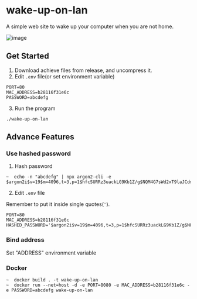 # wake-up-on-lan

A simple web site to wake up your computer when you are not home.

![image](https://user-images.githubusercontent.com/30045503/179151785-dd48b5a7-72c3-4163-8485-623e74350690.png)

## Get Started

1. Download achieve files from release, and uncompress it.
2. Edit ``.env`` file(or set environment variable)

```env
PORT=80
MAC_ADDRESS=b28116f31e6c
PASSWORD=abcdefg
```

3. Run the program

```shell
./wake-up-on-lan
```

## Advance Features

### Use hashed password

1. Hash password

```shell
~  echo -n "abcdefg" | npx argon2-cli -e
$argon2i$v=19$m=4096,t=3,p=1$hfcSURRz3uackLG9Kb1Z/g$NQM4G7sWd2xT9laJCdmkwDoSV0/i5KL6aBKnETHC4Cg
```

2. Edit ``.env`` file

Remember to put it inside single quotes(``'``).

```env
PORT=80
MAC_ADDRESS=b28116f31e6c
HASHED_PASSWORD='$argon2i$v=19$m=4096,t=3,p=1$hfcSURRz3uackLG9Kb1Z/g$NQM4G7sWd2xT9laJCdmkwDoSV0/i5KL6aBKnETHC4Cg'
```

### Bind address

Set "ADDRESS" environment variable

### Docker

```shell
~  docker build . -t wake-up-on-lan
~  docker run --net=host -d -e PORT=8080 -e MAC_ADDRESS=b28116f31e6c -e PASSWORD=abcdefg wake-up-on-lan
```

